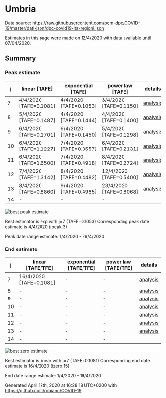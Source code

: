# Umbria


Data source: https://raw.githubusercontent.com/pcm-dpc/COVID-19/master/dati-json/dpc-covid19-ita-regioni.json

Estimates in this page were made on 12/4/2020 with data available until 07/04/2020.


## Summary 

### Peak estimate 
|j|linear [TAFE]|exponential [TAFE]|power law [TAFE]|details|
|---|----|-----------|---------|-------|
|7|4/4/2020 [TAFE=0.1081]|4/4/2020 [TAFE=0.1053]|3/4/2020 [TAFE=0.1150]|[analysis](COVID-19_umbria_j7_2020-04-07.md)|
|8|5/4/2020 [TAFE=0.1487]|4/4/2020 [TAFE=0.1444]|4/4/2020 [TAFE=0.1400]|[analysis](COVID-19_umbria_j8_2020-04-07.md)|
|9|6/4/2020 [TAFE=0.1701]|6/4/2020 [TAFE=0.1450]|5/4/2020 [TAFE=0.1298]|[analysis](COVID-19_umbria_j9_2020-04-07.md)|
|10|6/4/2020 [TAFE=1.1227]|7/4/2020 [TAFE=0.3557]|6/4/2020 [TAFE=0.2131]|[analysis](COVID-19_umbria_j10_2020-04-07.md)|
|11|6/4/2020 [TAFE=1.6500]|7/4/2020 [TAFE=0.4918]|8/4/2020 [TAFE=0.2724]|[analysis](COVID-19_umbria_j11_2020-04-07.md)|
|12|7/4/2020 [TAFE=1.3142]|8/4/2020 [TAFE=0.4482]|12/4/2020 [TAFE=0.5400]|[analysis](COVID-19_umbria_j12_2020-04-07.md)|
|13|8/4/2020 [TAFE=0.8860]|9/4/2020 [TAFE=0.4985]|23/4/2020 [TAFE=0.8068]|[analysis](COVID-19_umbria_j13_2020-04-07.md)|
|14|-|-|-||

![best peak estimate](COVID-19_umbria_j7_2020-04-07.png)

Best estimator is exp with j=7 (TAFE=0.1053)
Corresponding peak date estimate is 4/4/2020 (ipeak 3)


Peak date range estimate: 1/4/2020 - 29/4/2020

### End estimate 
|j|linear [TAFE/TFE]|exponential [TAFE/TFE]|power law [TAFE/TFE]|details|
|---|----|-----------|---------|-------|
|7|16/4/2020 [TAFE=0.1081]|-|-|[analysis](COVID-19_umbria_j7_2020-04-07.md)|
|8|-|-|-|[analysis](COVID-19_umbria_j8_2020-04-07.md)|
|9|-|-|-|[analysis](COVID-19_umbria_j9_2020-04-07.md)|
|10|-|-|-|[analysis](COVID-19_umbria_j10_2020-04-07.md)|
|11|-|-|-|[analysis](COVID-19_umbria_j11_2020-04-07.md)|
|12|-|-|-|[analysis](COVID-19_umbria_j12_2020-04-07.md)|
|13|-|-|-|[analysis](COVID-19_umbria_j13_2020-04-07.md)|
|14|-|-|-||

![best zero estimate](COVID-19_umbria_j7_2020-04-07.png)

Best estimator is linear with j=7 (TAFE=0.1081)
Corresponding end date estimate is 16/4/2020 (izero 15)


End date range estimate: 1/4/2020 - 19/4/2020

Generated April 12th, 2020 at 16:28:18 UTC+0200 with https://github.com/robianc/COVID-19

